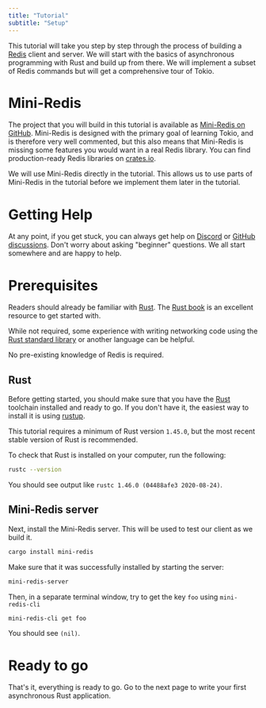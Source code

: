 ```yaml
---
title: "Tutorial"
subtitle: "Setup"
---
```


This tutorial will take you step by step through the process of building a
[Redis] client and server. We will start with the basics of asynchronous
programming with Rust and build up from there. We will implement a subset of
Redis commands but will get a comprehensive tour of Tokio.

# Mini-Redis

The project that you will build in this tutorial is available as [Mini-Redis on
GitHub][mini-redis]. Mini-Redis is designed with the primary goal of learning
Tokio, and is therefore very well commented, but this also means that Mini-Redis
is missing some features you would want in a real Redis library. You can find
production-ready Redis libraries on [crates.io](https://crates.io/).

We will use Mini-Redis directly in the tutorial. This allows us to use parts of
Mini-Redis in the tutorial before we implement them later in the tutorial.

# Getting Help

At any point, if you get stuck, you can always get help on [Discord] or [GitHub
discussions][disc]. Don't worry about asking "beginner" questions. We all start
somewhere and are happy to help.

[discord]: https://discord.gg/tokio
[disc]: https://github.com/tokio-rs/tokio/discussions

# Prerequisites

Readers should already be familiar with [Rust]. The [Rust book][book] is an
excellent resource to get started with.

While not required, some experience with writing networking code using the [Rust
standard library][std] or another language can be helpful.

No pre-existing knowledge of Redis is required.

[rust]: https://rust-lang.org
[book]: https://doc.rust-lang.org/book/
[std]: https://doc.rust-lang.org/std/

## Rust

Before getting started, you should make sure that you have the
[Rust][install-rust] toolchain installed and ready to go. If you don't have it,
the easiest way to install it is using [rustup].

This tutorial requires a minimum of Rust version `1.45.0`, but the most
recent stable version of Rust is recommended.

To check that Rust is installed on your computer, run the following:

```bash
rustc --version
```

You should see output like `rustc 1.46.0 (04488afe3 2020-08-24)`.

## Mini-Redis server

Next, install the Mini-Redis server. This will be used to test our client as we
build it.

```bash
cargo install mini-redis
```

Make sure that it was successfully installed by starting the server:

```bash
mini-redis-server
```

Then, in a separate terminal window, try to get the key `foo` using `mini-redis-cli`

```bash
mini-redis-cli get foo
```

You should see `(nil)`.

# Ready to go

That's it, everything is ready to go. Go to the next page to write your first
asynchronous Rust application.

[redis]: https://redis.io
[mini-redis]: https://github.com/tokio-rs/mini-redis
[install-rust]: https://www.rust-lang.org/tools/install
[rustup]: https://rustup.rs/
